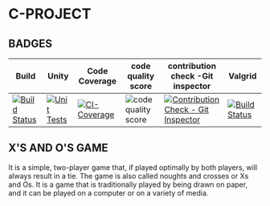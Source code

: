 # C-PROJECT

## BADGES


| Build       |  Unity      | Code Coverage     |  code quality score | contribution  check -Git inspector | Valgrid| 
|-            | -           |-                  |-                    |-                           |-       |
| [![Build Status](https://github.com/chandana0777/c-project/actions/workflows/build.yml/badge.svg?branch=main)](https://github.com/chandana0777/c-project/actions/workflows/build.yml) | [![Unit Tests](https://github.com/bgvmysore/miniproject_stepin/actions/workflows/unity.yml/badge.svg)](https://github.com/bgvmysore/miniproject_stepin/actions/workflows/unity.yml) | [![CI-Coverage](https://github.com/bgvmysore/miniproject_stepin/actions/workflows/ci-coverage.yml/badge.svg)](https://github.com/bgvmysore/miniproject_stepin/actions/workflows/ci-coverage.yml)|![code quality score](https://www.code-inspector.com/project/24990/score/svg) |[![Contribution Check - Git Inspector](https://github.com/chandana0777/c-project/actions/workflows/git_inspector.yml/badge.svg)](https://github.com/chandana0777/c-project/actions/workflows/git_inspector.yml)|[![Build Status](https://github.com/chandana0777/c-project/actions/workflows/build.yml/badge.svg)](https://github.com/chandana0777/c-project/actions/workflows/build.yml)|


## **X'S AND O'S  GAME**

It is a simple, two-player game that, if played optimally by both players, will always result in a tie. The game is also called noughts and crosses or Xs and Os. It is a game that is traditionally played by being drawn on paper, and it can be played on a computer or on a variety of media.



  


